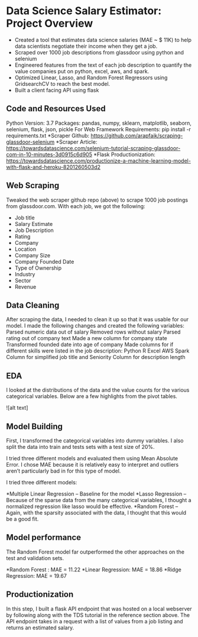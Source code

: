 # Data Science Salary Estimator: Project Overview

- Created a tool that estimates data science salaries (MAE ~ $ 11K) to help data scientists negotiate their income when they get a job.
- Scraped over 1000 job descriptions from glassdoor using python and selenium
- Engineered features from the text of each job description to quantify the value companies put on python, excel, aws, and spark.
- Optimized Linear, Lasso, and Random Forest Regressors using GridsearchCV to reach the best model.
- Built a client facing API using flask
## Code and Resources Used
Python Version: 3.7
Packages: pandas, numpy, sklearn, matplotlib, seaborn, selenium, flask, json, pickle
For Web Framework Requirements: pip install -r requirements.txt
 *Scraper Github: https://github.com/arapfaik/scraping-glassdoor-selenium
 *Scraper Article: https://towardsdatascience.com/selenium-tutorial-scraping-glassdoor-com-in-10-minutes-3d0915c6d905
 *Flask Productionization: https://towardsdatascience.com/productionize-a-machine-learning-model-with-flask-and-heroku-8201260503d2

## Web Scraping
Tweaked the web scraper github repo (above) to scrape 1000 job postings from glassdoor.com. With each job, we got the following:

* Job title
* Salary Estimate
* Job Description
* Rating
* Company
* Location
* Company Size
* Company Founded Date
* Type of Ownership
* Industry
* Sector
* Revenue

## Data Cleaning

After scraping the data, I needed to clean it up so that it was usable for our model. I made the following changes and created the following variables:
Parsed numeric data out of salary
Removed rows without salary
Parsed rating out of company text
Made a new column for company state
Transformed founded date into age of company
Made columns for if different skills were listed in the job description:
Python
R
Excel
AWS
Spark
Column for simplified job title and Seniority
Column for description length

## EDA
I looked at the distributions of the data and the value counts for the various categorical variables. Below are a few highlights from the pivot tables.

![alt text]

## Model Building
First, I transformed the categorical variables into dummy variables. I also split the data into train and tests sets with a test size of 20%.

I tried three different models and evaluated them using Mean Absolute Error. I chose MAE because it is relatively easy to interpret and outliers aren’t particularly bad in for this type of model.

I tried three different models:

*Multiple Linear Regression – Baseline for the model
*Lasso Regression – Because of the sparse data from the many categorical variables, I thought a normalized regression like lasso would be effective.
*Random Forest – Again, with the sparsity associated with the data, I thought that this would be a good fit.

## Model performance
The Random Forest model far outperformed the other approaches on the test and validation sets.

*Random Forest : MAE = 11.22
*Linear Regression: MAE = 18.86
*Ridge Regression: MAE = 19.67

## Productionization
In this step, I built a flask API endpoint that was hosted on a local webserver by following along with the TDS tutorial in the reference section above. The API endpoint takes in a request with a list of values from a job listing and returns an estimated salary.
